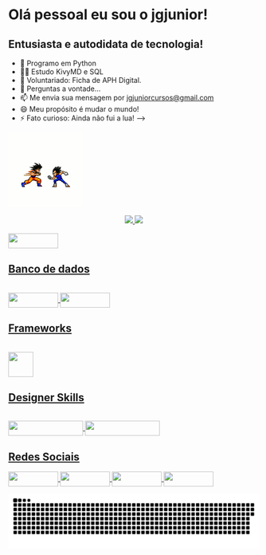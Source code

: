 # Olá pessoal eu sou o jgjunior!
## Entusiasta e autodidata de tecnologia!


- 🐍 Programo em Python
- 👨‍💻 Estudo KivyMD e SQL
- 🤝 Voluntariado: Ficha de APH Digital.
- 💬 Perguntas a vontade...
- 📫 Me envia sua mensagem por jgjuniorcursos@gmail.com
- 😄 Meu propósito é mudar o mundo!
- ⚡ Fato curioso: Ainda não fui a lua!
-->

![Goku.gif](https://github.com/jgjuniorcursos/jgjuniorcursos/blob/main/gokuevegeta.gif)

<div align = "center">
  <a href="https://github.com/jgjunior">
  <img height = "145em" src = "https://github-readme-stats.vercel.app/api?username=jgjuniorcursos&show_icons=true&theme=dracula&include_all_commits=true&count_private=true" />
  <img height = "145em" src = "https://github-readme-stats.vercel.app/api/top-langs/?username=jgjuniorcursos&layout=compact&langs_count=7&theme=dracula" />
</div>
<div style = "display: inline_block"> <br>
  <img align = "center" height = "30" width = "100" src = "https://img.shields.io/badge/Python-14354C?style=for-the-badge&logo=python&logoColor=white">

## Banco de dados
</div>
<div style = "display: inline_block"> <br>
  <img align = "center" height = "30" width = "100" src = "https://img.shields.io/badge/MySQL-00000F?style=for-the-badge&logo=mysql&logoColor=white">
  <img align = "center" height = "30" width = "100" src = "https://img.shields.io/badge/SQLite-07405E?style=for-the-badge&logo=sqlite&logoColor=white">
  
  
## Frameworks
</div>
<div style = "display: inline_block"> <br>
  <img align = "center" height = "50" width = "50" src = "https://cdn.jsdelivr.net/gh/devicons/devicon/icons/qt/qt-original.svg" />

## Designer Skills
</div>
<div style = "display: inline_block"> <br>
  <img align = "center" height = "30" width = "150" src = "https://aleen42.github.io/badges/src/illustrator.svg">
  <img align = "center" height = "30" width = "150" src = "https://aleen42.github.io/badges/src/photoshop.svg">
</div>
  
  ##
## Redes Sociais
<div> 
  <a href="https://www.youtube.com/channel/UCS8sCP7sPYHLE1mDQq2IOzA" target="_blank"> <img align = "center" height = "30" width = "100" src = "https://img.shields.io/badge/YouTube-FF0000? style = for-the-badge & logo = youtube & logoColor = white "target =" _ blank "> </a>
  <a href="https://www.instagram.com/in.comply/" target="_blank"> <img align = "center" height = "30" width = "100" src = "https://img.shields.io/badge/-Instagram-%23E4405F?style=for-the- emblema & logo = instagram & logoColor = white "target =" _ blank "> </a>
 <a href="https://discord.com/channels/@me" target="_blank"> <img align = "center" height = "30" width = "100" src = "https://img.shields.io/badge/Discord-7289DA?style=for-the-badge&logo= discord & logoColor = white "target =" _ blank "> </a> 
  <a href="https://www.linkedin.com/in/jos%C3%A9-junior-69b777196" target="_blank"> <img align = "center" height = "30" width = "100" src = "https://img.shields.io/badge/LinkedIn-0077B5?style=for-the-badge&logo=linkedin&logoColor=white"> </a> 
 
  ![Snake animation](https://github.com/jgjuniorcursos/jgjuniorcursos/blob/output/github-contribution-grid-snake.svg)
 
</div>
